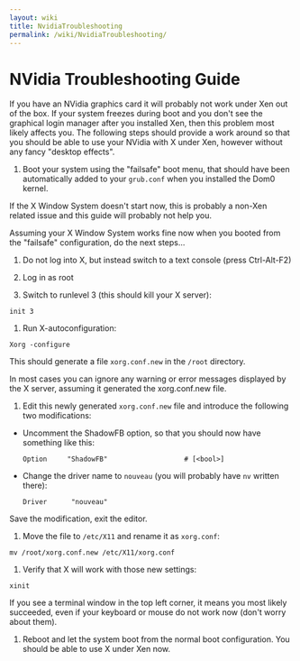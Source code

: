 ```yaml
---
layout: wiki
title: NvidiaTroubleshooting
permalink: /wiki/NvidiaTroubleshooting/
---
```


NVidia Troubleshooting Guide
============================

If you have an NVidia graphics card it will probably not work under Xen out of the box. If your system freezes during boot and you don't see the graphical login manager after you installed Xen, then this problem most likely affects you. The following steps should provide a work around so that you should be able to use your NVidia with X under Xen, however without any fancy "desktop effects".

1.  Boot your system using the "failsafe" boot menu, that should have been automatically added to your `grub.conf` when you installed the Dom0 kernel.

If the X Window System doesn't start now, this is probably a non-Xen related issue and this guide will probably not help you.

Assuming your X Window System works fine now when you booted from the "failsafe" configuration, do the next steps...

1.  Do not log into X, but instead switch to a text console (press Ctrl-Alt-F2)

1.  Log in as root

1.  Switch to runlevel 3 (this should kill your X server):

``` {.wiki}
init 3
```

1.  Run X-autoconfiguration:

``` {.wiki}
Xorg -configure
```

This should generate a file `xorg.conf.new` in the `/root` directory.

In most cases you can ignore any warning or error messages displayed by the X server, assuming it generated the xorg.conf.new file.

1.  Edit this newly generated `xorg.conf.new` file and introduce the following two modifications:

-   Uncomment the ShadowFB option, so that you should now have something like this:

    ``` {.wiki}
    Option     "ShadowFB"                   # [<bool>]
    ```

-   Change the driver name to `nouveau` (you will probably have `nv` written there):

    ``` {.wiki}
    Driver      "nouveau"
    ```

Save the modification, exit the editor.

1.  Move the file to `/etc/X11` and rename it as `xorg.conf`:

``` {.wiki}
mv /root/xorg.conf.new /etc/X11/xorg.conf
```

1.  Verify that X will work with those new settings:

``` {.wiki}
xinit
```

If you see a terminal window in the top left corner, it means you most likely succeeded, even if your keyboard or mouse do not work now (don't worry about them).

1.  Reboot and let the system boot from the normal boot configuration. You should be able to use X under Xen now.


